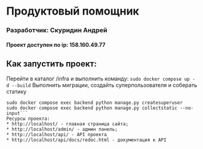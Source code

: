 # Продуктовый помощник
### Разработчик: Скуридин Андрей
#### Проект доступен по ip: 158.160.49.77

## Как запустить проект:
Перейти в каталог /infra и выполнить команду:
```sudo docker compose up -d --build```
Выполнить миграции, создайть суперпользователя и соберать статику
```sudo docker compose exec backend python manage.py migrate
sudo docker compose exec backend python manage.py createsuperuser
sudo docker compose exec backend python manage.py collectstatic --no-input```
Ресурсы проекта:
* http://localhost/ - главная страница сайта;
* http://localhost/admin/ - админ панель;
* http://localhost/api/ - API проекта
* http://localhost/api/docs/redoc.html - документация к API
